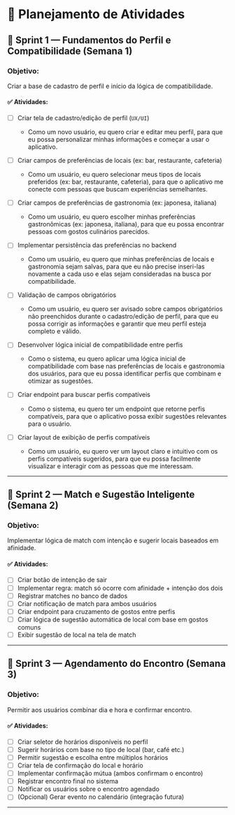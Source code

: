 # 📅 Planejamento de Atividades

## 🏁 Sprint 1 — Fundamentos do Perfil e Compatibilidade (Semana 1)

### Objetivo:
Criar a base de cadastro de perfil e início da lógica de compatibilidade.

#### ✅ Atividades:
- [ ] Criar tela de cadastro/edição de perfil (`UX/UI`)
    - Como um novo usuário, eu quero criar e editar meu perfil, para que eu possa personalizar minhas informações e começar a usar o aplicativo.

- [ ] Criar campos de preferências de locais (ex: bar, restaurante, cafeteria)
    - Como um usuário, eu quero selecionar meus tipos de locais preferidos (ex: bar, restaurante, cafeteria), para que o aplicativo me conecte com pessoas que buscam experiências semelhantes.

- [ ] Criar campos de preferências de gastronomia (ex: japonesa, italiana)
    - Como um usuário, eu quero escolher minhas preferências gastronômicas (ex: japonesa, italiana), para que eu possa encontrar pessoas com gostos culinários parecidos.

- [ ] Implementar persistência das preferências no backend
    - Como um usuário, eu quero que minhas preferências de locais e gastronomia sejam salvas, para que eu não precise inseri-las novamente a cada uso e elas sejam consideradas na busca por compatibilidade.

- [ ] Validação de campos obrigatórios
    - Como um usuário, eu quero ser avisado sobre campos obrigatórios não preenchidos durante o cadastro/edição de perfil, para que eu possa corrigir as informações e garantir que meu perfil esteja completo e válido.
    
- [ ] Desenvolver lógica inicial de compatibilidade entre perfis
    - Como o sistema, eu quero aplicar uma lógica inicial de compatibilidade com base nas preferências de locais e gastronomia dos usuários, para que eu possa identificar perfis que combinam e otimizar as sugestões.

- [ ] Criar endpoint para buscar perfis compatíveis
    - Como o sistema, eu quero ter um endpoint que retorne perfis compatíveis, para que o aplicativo possa exibir sugestões relevantes para o usuário.

- [ ] Criar layout de exibição de perfis compatíveis
    - Como um usuário, eu quero ver um layout claro e intuitivo com os perfis compatíveis sugeridos, para que eu possa facilmente visualizar e interagir com as pessoas que me interessam.

---

## 🚀 Sprint 2 — Match e Sugestão Inteligente (Semana 2)

### Objetivo:
Implementar lógica de match com intenção e sugerir locais baseados em afinidade.

#### ✅ Atividades:
- [ ] Criar botão de intenção de sair 
- [ ] Implementar regra: match só ocorre com afinidade + intenção dos dois
- [ ] Registrar matches no banco de dados
- [ ] Criar notificação de match para ambos usuários
- [ ] Criar endpoint para cruzamento de gostos entre perfis
- [ ] Criar lógica de sugestão automática de local com base em gostos comuns
- [ ] Exibir sugestão de local na tela de match

---

## 🎯 Sprint 3 — Agendamento do Encontro (Semana 3)

### Objetivo:
Permitir aos usuários combinar dia e hora e confirmar encontro.

#### ✅ Atividades:
- [ ] Criar seletor de horários disponíveis no perfil
- [ ] Sugerir horários com base no tipo de local (bar, café etc.)
- [ ] Permitir sugestão e escolha entre múltiplos horários
- [ ] Criar tela de confirmação do local e horário
- [ ] Implementar confirmação mútua (ambos confirmam o encontro)
- [ ] Registrar encontro final no sistema
- [ ] Notificar os usuários sobre o encontro agendado
- [ ] (Opcional) Gerar evento no calendário (integração futura)

---
